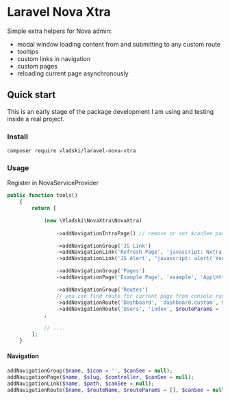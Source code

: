 # Laravel Nova Xtra
Simple extra helpers for Nova admin:
- modal window loading content from and submitting to any custom route 
- tooltips 
- custom links in navigation
- custom pages
- reloading current page asynchronously

## Quick start

This is an early stage of the package development I am using and testing inside a real project.

### Install

```
composer require vladski/laravel-nova-xtra
```

### Usage

Register in NovaServiceProvider

```php
public function tools()
    {
        return [

            (new \Vladski\NovaXtra\NovaXtra)
            
                ->addNavigationIntroPage() // remove or set $canSee param to limit only to e.g. developer

                ->addNavigationGroup('JS Link')
                ->addNavigationLink('Refresh Page', 'javascript: Nxtra.reloadCurrent();')
                ->addNavigationLink('JS Alert', "javascript: alert('You clicked JS Alert link');")

                ->addNavigationGroup('Pages')
                ->addNavigationPage('Example Page', 'example', 'App\Http\Controllers\ExamplePageController@index')

                ->addNavigationGroup('Routes')
                // you can find route for current page from console running: Nova.app.$route;
                ->addNavigationRoute('Dashboard', 'dashboard.custom', $routeParams = ['name' => 'main'])
                ->addNavigationRoute('Users', 'index', $routeParams = ['resourceName' => 'users'])
            ,
            
            // ....
        ];
    }
```

#### Navigation

```php
addNavigationGroup($name, $icon = '', $canSee = null);
addNavigationPage($name, $slug, $controller, $canSee = null);
addNavigationLink($name, $path, $canSee = null);
addNavigationRoute($name, $routeName, $routeParams = [], $canSee = null);
```
